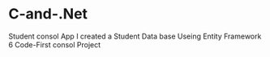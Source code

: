 # C-and-.Net
Student consol App
I created a Student Data base Useing Entity Framework 6 Code-First consol Project
